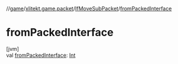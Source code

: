 //[game](../../../index.md)/[xlitekt.game.packet](../index.md)/[IfMoveSubPacket](index.md)/[fromPackedInterface](from-packed-interface.md)

# fromPackedInterface

[jvm]\
val [fromPackedInterface](from-packed-interface.md): [Int](https://kotlinlang.org/api/latest/jvm/stdlib/kotlin/-int/index.html)
